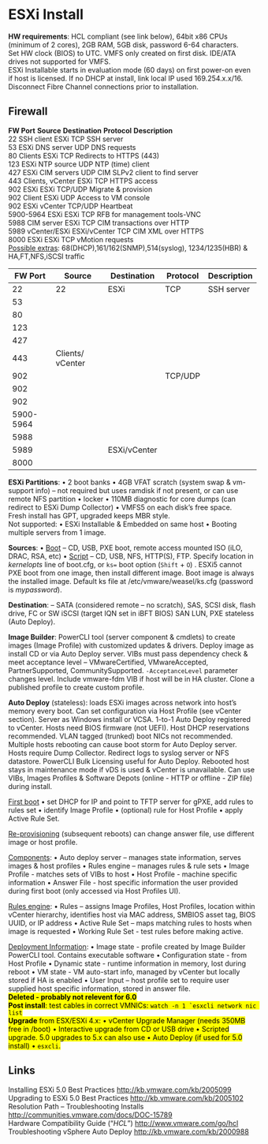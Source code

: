 <!---
https://github.com/forbesguthrie/vReferenceCards
Reference card for Data Center Virtualization 6.0
01_install.md
-->

# ESXi Install
**HW requirements**: HCL compliant (see link below), 64bit x86 CPUs
(minimum of 2 cores), 2GB RAM, 5GB disk, password 6-64 characters.  
Set HW clock (BIOS) to UTC. VMFS only created on first disk. IDE/ATA
drives not supported for VMFS.  
ESXi Installable starts in evaluation mode (60 days) on first power-on
even if host is licensed. If no DHCP at install, link local IP used
169.254.x.x/16. Disconnect Fibre Channel connections prior to
installation.  

## Firewall
**FW Port** **Source** **Destination** **Protocol** **Description**  
22 SSH client ESXi TCP SSH server  
53 ESXi DNS server UDP DNS requests  
80 Clients ESXi TCP Redirects to HTTPS (443)  
123 ESXi NTP source UDP NTP (time) client  
427 ESXi CIM servers UDP CIM SLPv2 client to find server  
443 Clients, vCenter ESXi TCP HTTPS access  
902 ESXi ESXi TCP/UDP Migrate & provision  
902 Client ESXi UDP Access to VM console  
902 ESXi vCenter TCP/UDP Heartbeat  
5900-5964 ESXi ESXi TCP RFB for management tools-VNC  
5988 CIM server ESXi TCP CIM transactions over HTTP  
5989 vCenter/ESXi ESXi/vCenter TCP CIM XML over HTTPS  
8000 ESXi ESXi TCP vMotion requests  
<u>Possible extras</u>: 68(DHCP),161/162(SNMP),514(syslog), 1234/1235(HBR) &
HA,FT,NFS,iSCSI traffic  

| FW Port   | Source           | Destination  | Protocol | Description |
|-----------|------------------|--------------|----------|-------------|
| 22        | 22               | ESXi         | TCP      | SSH server  |
| 53        |                  |              |          |             |
| 80        |                  |              |          |             |
| 123       |                  |              |          |             |
| 427       |                  |              |          |             |
| 443       | Clients/ vCenter |              |          |             |
| 902       |                  |              | TCP/UDP  |             |
| 902       |                  |              |          |             |
| 902       |                  |              |          |             |
| 5900-5964 |                  |              |          |             |
| 5988      |                  |              |          |             |
| 5989      |                  | ESXi/vCenter |          |             |
| 8000      |                  |              |          |             |

**ESXi Partitions**: • 2 boot banks • 4GB VFAT scratch (system swap & vm-support info) – not required but uses ramdisk if not present, or can
use remote NFS partition • locker • 110MB diagnostic for core dumps (can
redirect to ESXi Dump Collector) • VMFS5 on each disk’s free space.  
Fresh install has GPT, upgraded keeps MBR style.  
Not supported: • ESXi Installable & Embedded on same host • Booting
multiple servers from 1 image.  

**Sources**: • <u>Boot</u> – CD, USB, PXE boot, remote access mounted ISO
(iLO, DRAC, RSA, etc) • <u>Script</u> – CD, USB, NFS, HTTP(S), FTP. Specify
location in *kernelopts* line of <file>boot.cfg</file>, or `ks=` boot option (`Shift` +
`O`) . ESXi5 cannot PXE boot from one image, then install different image.
Boot image is always the installed image. Default ks file at
<file>/etc/vmware/weasel/ks.cfg</file> (password is *mypassword*).  

**Destination**: – SATA (considered remote – no scratch), SAS, SCSI
disk, flash drive, FC or SW iSCSI (target IQN set in iBFT BIOS) SAN LUN,
PXE stateless (Auto Deploy).  

**Image Builder**: PowerCLI tool (server component & cmdlets) to create
images (Image Profile) with customized updates & drivers. Deploy image
as install CD or via Auto Deploy server. VIBs must pass dependency check
& meet acceptance level – VMwareCertified, VMwareAccepted,
PartnerSupported, CommunitySupported. `-AcceptanceLevel` parameter changes
level. Include <file>vmware-fdm</file> VIB if host will be in HA cluster. Clone a
published profile to create custom profile.  

**Auto Deploy** (stateless): loads ESXi images across network into
host’s memory every boot. Can set configuration via Host Profile (see
vCenter section). Server as Windows install or VCSA. 1-to-1 Auto Deploy
registered to vCenter. Hosts need BIOS firmware (not UEFI). Host DHCP
reservations recommended. VLAN tagged (trunked) boot NICs not
recommended. Multiple hosts rebooting can cause boot storm for Auto
Deploy server. Hosts require Dump Collector. Redirect logs to syslog
server or NFS datastore. PowerCLI Bulk Licensing useful for Auto Deploy.
Rebooted host stays in maintenance mode if vDS is used & vCenter is
unavailable. Can use VIBs, Images Profiles & Software Depots (online -
HTTP or offline - ZIP file) during install.  

<u>First boot</u> • set DHCP for IP and point to TFTP server for gPXE, add
rules to rules set • identify Image Profile • (optional) rule for Host
Profile • apply Active Rule Set.  

<u>Re-provisioning</u> (subsequent reboots) can change answer file, use
different image or host profile.  

<u>Components</u>: • Auto deploy server – manages state information, serves
images & host profiles • Rules engine – manages rules & rule sets •
Image Profile - matches sets of VIBs to host • Host Profile - machine
specific information • Answer File - host specific information the user
provided during first boot (only accessed via Host Profiles UI).  

<u>Rules engine</u>: • Rules – assigns Image Profiles, Host Profiles,
location within vCenter hierarchy, identifies host via MAC address,
SMBIOS asset tag, BIOS UUID, or IP address • Active Rule Set – maps
matching rules to hosts when image is requested • Working Rule Set -
test rules before making active.  

<u>Deployment Information</u>: • Image state - profile created by Image
Builder PowerCLI tool. Contains executable software • Configuration
state - from Host Profile • Dynamic state - runtime information in
memory, lost during reboot • VM state - VM auto-start info, managed by
vCenter but locally stored if HA is enabled • User Input – host profile
set to require user supplied host specific information, stored in answer
file.  
<mark>
**Deleted - probably not relevent for 6.0**  
**Post install**: test cables in correct VMNICs: ```watch -n 1 `esxcli network nic list```  
**Upgrade** from ESX/ESXi 4.x: • vCenter Upgrade Manager (needs 350MB free in <file>/boot</file>) • Interactive upgrade from CD or USB drive • Scripted upgrade. 5.0 upgrades to 5.x can also use • Auto Deploy (if used for 5.0 install) • `esxcli`.
</mark>

## Links
Installing ESXi 5.0 Best Practices http://kb.vmware.com/kb/2005099  
Upgrading to ESXi 5.0 Best Practices http://kb.vmware.com/kb/2005102  
Resolution Path – Troubleshooting Installs http://communities.vmware.com/docs/DOC-15789  
Hardware Compatibility Guide (“*HCL*”) http://www.vmware.com/go/hcl  
Troubleshooting vSphere Auto Deploy http://kb.vmware.com/kb/2000988



